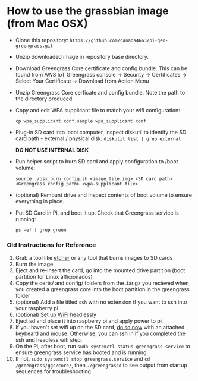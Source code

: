 # How to use the grassbian image (from Mac OSX)


* Clone this repository:
 `https://github.com/canada4663/pi-gen-greengrass.git` 

* Unzip downloaded image in repository base directory.

* Download Greengrass Core certificate and config bundle.  This can be found from AWS IoT Greengrass console -> Security -> Certificates -> Select Your Certificate -> Download from Action Menu

* Unzip Greengrass Core cerficate and config bundle.  Note the path to the directory produced.

* Copy and edit WPA supplicant file to match your wifi configuration:
   
  `cp wpa_supplicant.conf.sample wpa_supplicant.conf`

* Plug-in SD card into local computer, inspect diskutil to identify the SD card path - external / physical disk:
  `diskutil list | grep external`
  
  **DO NOT USE INTERNAL DISK**

* Run helper script to burn SD card and apply configuration to /boot volume:

  `source ./osx_burn_config.sh <image file.img> <SD card path> <Greengrass config path> <wpa-supplicant file>`

* (optional) Remount drive and inspect contents of boot volume to ensure everything in place.

* Put SD Card in Pi, and boot it up.  Check that Greengrass service is running:

  `ps -ef | grep green`


### Old Instructions for Reference

1. Grab a tool like [etcher](https://etcher.io) or any tool that burns images to SD cards
2. Burn the image
3. Eject and re-insert the card, go into the mounted drive partition (boot partition for Linux afficionados)
4. Copy the certs/ and config/ folders from the .tar.gz you recieved when you created a greengrass core into the boot partition in the greengrass folder
6. (optional) Add a file titled `ssh` with no extension if you want to ssh into your raspberry pi
7. (optional) [Set up WiFi headlessly](https://www.raspberrypi.org/documentation/configuration/wireless/headless.md)
7. Eject sd and place it into raspberry pi and apply power to pi
8. If you haven't set wifi up on the SD card, [do so now](https://www.raspberrypi.org/documentation/configuration/wireless/wireless-cli.md) with an attached keybeard and mouse. Otherwise, you can ssh in if you completed the ssh and headless wifi step.
8. On the Pi, after boot, run `sudo systemctl status greengrass.service` to ensure greengrass service has booted and is running
9. If not, `sudo systemctl stop greengrass.service` and `cd /greengrass/ggc/core/`, then `./greengrassd` to see output from startup sequences for troubleshooting
